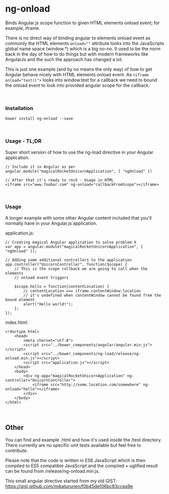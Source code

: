 # ng-onload
Binds Angular.js scope function to given HTML elements onload event; for example, iframe.

There is no direct way of binding angular to elements onload event as commonly the HTML elements `onload=""` attribute looks into the JavaScripts global name space (window.*) which is a big no-no. It used to be the norm back in the day of how to do things but with modern frameworks like AngularJs and the such the approach has changed a lot.

This is just one example (and by no means the only way) of how to get Angular behave nicely with HTML elements onload event. As `<iframe onload="test()">` looks into window.test for a callback we need to bound the onload event to look into provided angular scope for the callback.

</br>

### Installation

    bower install ng-onload --save

</br>

### Usage - TL;DR
Super short version of how to use the ng-load directive in your Angular application.

    // Include it in Angular as per
    angular.module("magicalRocketUnicornApplication", [ "ngOnload" ])

    // After that it's ready to rock - Usage in HTML
    <iframe src="www.foobar.com" ng-onload="callbackFromScope"></iframe>

</br>

### Usage
A longer example with some other Angular content included that you'll normally have in your Angular.js application.

application.js:

    // Creating magical Angular application to solve problem X
    var app = angular.module("magicalRocketUnicornApplication", [ "ngOnload" ]);

    // Adding some additional controllers to the application
    app.controller("UnicornController", function($scope) {
        // This is the scope callback we are going to call when the elements
        // onload event triggers

        $scope.hello = function(contentLocation) {
            // contentLocation === iframe.contentWindow.location
            // it's undefined when contentWindow cannot be found from the bound element
            alert("Hello world!");
        };
    });


index.html:

    <!doctype html>
        <head>
            <meta charset="utf-8">
            <script src="../bower_components/angular/angular.min.js"></script>
            <script src="../bower_components/ng-load/release/ng-onload.min.js"></script>
            <script src="application.js"></script>
        </head>
        <body>
            <div ng-app="magicalRocketUnicornApplication" ng-controller="UnicornController">
                <iframe src="http://some.location.com/somewhere" ng-onload="hello"></iframe>
            </div>
        </body>
    </html>

</br>

## Other
You can find and example .html and how it's used inside the /test directory. There currently are no specific unit tests available but feel free to contribute.

Please note that the code is written in ES6 JavaScript which is then compiled to ES5 compatible JavaScript and the compiled + uglified result can be found from /release/ng-onload.min.js.

This small angular directive started from my old GIST: https://gist.github.com/mikaturunen/f0b45def06bc83ccea9e

